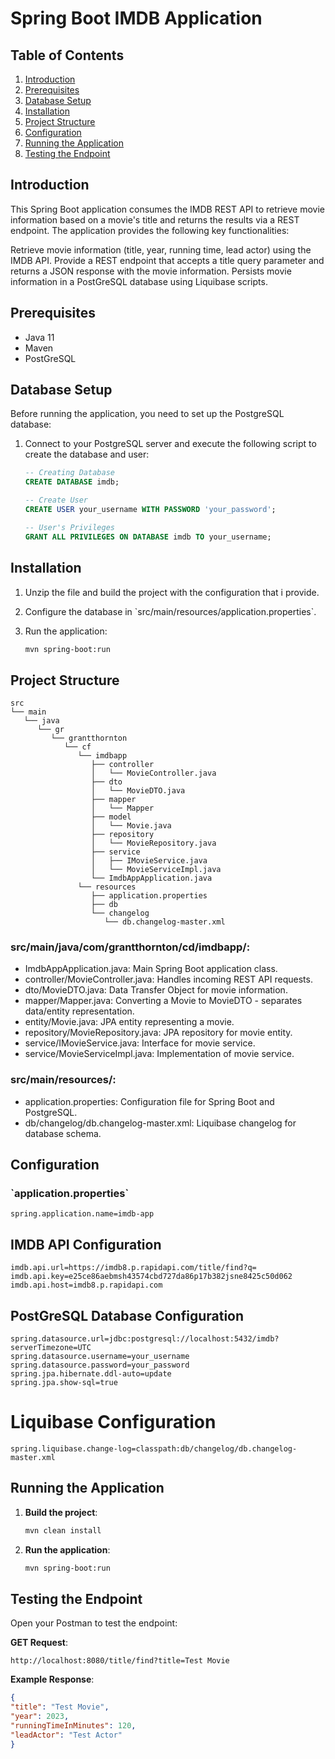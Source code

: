# Spring Boot IMDB Application

## Table of Contents
1. [Introduction](#introduction)
2. [Prerequisites](#prerequisites)
3. [Database Setup](#database-setup)
4. [Installation](#installation)
5. [Project Structure](#project-structure)
6. [Configuration](#configuration)
7. [Running the Application](#running-the-application)
8. [Testing the Endpoint](#testing-the-endpoint)


## Introduction
This Spring Boot application consumes the IMDB REST API to retrieve movie information based on a movie's title and returns the results via a REST endpoint. The application provides the following key functionalities:

Retrieve movie information (title, year, running time, lead actor) using the IMDB API.
Provide a REST endpoint that accepts a title query parameter and returns a JSON response with the movie information.
Persists movie information in a PostGreSQL database using Liquibase scripts.

## Prerequisites
- Java 11
- Maven
- PostGreSQL

## Database Setup
Before running the application, you need to set up the PostgreSQL database:

1. Connect to your PostgreSQL server and execute the following script to create the database and user:
    ```sql
    -- Creating Database
    CREATE DATABASE imdb;

    -- Create User
    CREATE USER your_username WITH PASSWORD 'your_password';

    -- User's Privileges
    GRANT ALL PRIVILEGES ON DATABASE imdb TO your_username;
    ```

## Installation
1. Unzip the file and build the project with the configuration that i provide.

2. Configure the database in \`src/main/resources/application.properties\`.

3. Run the application:
   ```sh
   mvn spring-boot:run
   ```

## Project Structure
````
src
└── main
   └── java
      └── gr
         └── grantthornton
            └── cf
               └── imdbapp
                  ├── controller
                  │   └── MovieController.java
                  ├── dto
                  │   └── MovieDTO.java
                  ├── mapper
                  │   └── Mapper
                  ├── model
                  │   └── Movie.java
                  ├── repository
                  │   └── MovieRepository.java
                  ├── service
                  │   ├── IMovieService.java
                  │   └── MovieServiceImpl.java
                  └── ImdbAppApplication.java
               └── resources
                  ├── application.properties
                  ├── db
                  └── changelog
                     └── db.changelog-master.xml
````
### src/main/java/com/grantthornton/cd/imdbapp/:

- ImdbAppApplication.java: Main Spring Boot application class.
- controller/MovieController.java: Handles incoming REST API requests.
- dto/MovieDTO.java: Data Transfer Object for movie information.
- mapper/Mapper.java: Converting a Movie to MovieDTO - separates data/entity representation.
- entity/Movie.java: JPA entity representing a movie.
- repository/MovieRepository.java: JPA repository for movie entity.
- service/IMovieService.java: Interface for movie service.
- service/MovieServiceImpl.java: Implementation of movie service.

### src/main/resources/:

- application.properties: Configuration file for Spring Boot and PostgreSQL.
- db/changelog/db.changelog-master.xml: Liquibase changelog for database schema.

## Configuration
### \`application.properties\`
````
spring.application.name=imdb-app
````
## IMDB API Configuration
````
imdb.api.url=https://imdb8.p.rapidapi.com/title/find?q= 
imdb.api.key=e25ce86aebmsh43574cbd727da86p17b382jsne8425c50d062
imdb.api.host=imdb8.p.rapidapi.com
````

## PostGreSQL Database Configuration
````
spring.datasource.url=jdbc:postgresql://localhost:5432/imdb?serverTimezone=UTC
spring.datasource.username=your_username
spring.datasource.password=your_password
spring.jpa.hibernate.ddl-auto=update
spring.jpa.show-sql=true
````

# Liquibase Configuration
````
spring.liquibase.change-log=classpath:db/changelog/db.changelog-master.xml
````

## Running the Application
1. **Build the project**:
   ````sh
   mvn clean install
   ````

2. **Run the application**:
   ````sh
   mvn spring-boot:run
   ````

## Testing the Endpoint
Open your Postman to test the endpoint:

**GET Request**:
````
http://localhost:8080/title/find?title=Test Movie
````

**Example Response**:
````json
{
"title": "Test Movie",
"year": 2023,
"runningTimeInMinutes": 120,
"leadActor": "Test Actor"
}
````

